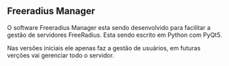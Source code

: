 ## Freeradius Manager

O software Freeradius Manager esta sendo desenvolvido para facilitar a gestão de servidores FreeRadius. Esta sendo escrito em Python com
PyQt5.

Nas versões iniciais ele apenas faz a gestão de usuários, em futuras verções vai gerenciar todo o servidor.

